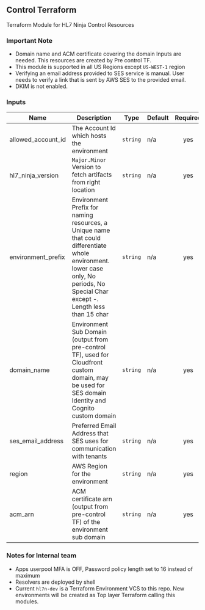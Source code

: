 ## Control Terraform
Terraform Module for HL7 Ninja Control Resources

### Important Note
- Domain name and ACM certificate covering the domain Inputs are needed. This resources are created by Pre control TF.
- This module is supported in all US Regions except `US-WEST-1` region
- Verifying an email address provided to SES service is manual. User needs to verify a link that is sent by AWS SES to the provided email.
- DKIM is not enabled.

### Inputs

| Name | Description | Type | Default | Required |
|------|-------------|------|---------|:--------:|
| allowed\_account\_id | The Account Id which hosts the environment | `string` | n/a | yes |
| hl7\_ninja\_version | `Major.Minor` Version to fetch artifacts from right location | `string` | n/a | yes |
| environment_prefix | Environment Prefix for naming resources, a Unique name that could differentiate whole environment. lower case only, No periods, No Special Char except -. Length less than 15 char | `string` | n/a | yes |
| domain_name |Environment Sub Domain (output from pre-control TF), used for Cloudfront custom domain, may be used for SES domain Identity and Cognito custom domain | `string` | n/a | yes |
| ses_email_address | Preferred Email Address that SES uses for communication with tenants | `string` | n/a | yes |
| region | AWS Region for the environment | `string` | n/a | yes |
| acm_arn | ACM certificate arn (output from pre-control TF) of the environment sub domain | `string` | n/a | yes |

### Notes for Internal team
- Apps userpool MFA is OFF, Password policy length set to 16 instead of maximum
- Resolvers are deployed by shell
- Current `hl7n-dev` is a Terraform Environment VCS to this repo. New environments will be created as Top layer Terraform calling this modules.
